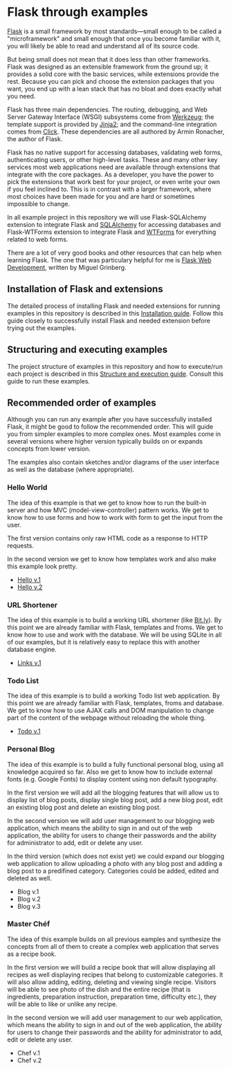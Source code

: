 # Flask through examples

[Flask](http://flask.pocoo.org) is a small framework by most standards—small enough to be called a "microframework" and small enough that once you become familiar with it, you will likely be able to read and understand all of its source code.

But being small does not mean that it does less than other frameworks. Flask was designed as an extensible framework from the ground up; it provides a solid core with the basic services, while extensions provide the rest. Because you can pick and choose the extension packages that you want, you end up with a lean stack that has no bloat and does exactly what you need.

Flask has three main dependencies. The routing, debugging, and Web Server Gateway Interface (WSGI) subsystems come from [Werkzeug](http://werkzeug.pocoo.org); the template support is provided by [Jinja2](http://jinja.pocoo.org); and the command-line integration comes from [Click](http://click.pocoo.org). These dependencies are all authored by Armin Ronacher, the author of Flask.

Flask has no native support for accessing databases, validating web forms, authenticating users, or other high-level tasks. These and many other key services most web applications need are available through extensions that integrate with the core packages. As a developer, you have the power to pick the extensions that work best for your project, or even write your own if you feel inclined to. This is in contrast with a larger framework, where most choices have been made for you and are hard or sometimes impossible to change.

In all example project in this repository we will use Flask-SQLAlchemy extension to integrate Flask and [SQLAlchemy](https://www.sqlalchemy.org/) for accessing databases and Flask-WTForms extension to integrate Flask and [WTForms](http://wtforms.readthedocs.io/) for everything related to web forms.

There are a lot of very good books and other resources that can help when learning Flask. The one that was particulary helpful for me is [Flask Web Development](https://www.oreilly.com/library/view/flask-web-development/9781491991725/), written by Miguel Grinberg.

## Installation of Flask and extensions

The detailed process of installing Flask and needed extensions for running examples in this repository is described in this [Installation guide](INSTALL.md). Follow this guide closely to successfully install Flask and needed extension before trying out the examples.

## Structuring and executing examples

The project structure of examples in this repository and how to execute/run each project is described in this [Structure and execution guide](EXECUTE.md). Consult this guide to run these examples.

## Recommended order of examples

Although you can run any example after you have successfully installed Flask, it might be good to follow the recommended order. This will guide you from simpler examples to more complex ones. Most examples come in several versions where higher version typically builds on or expands concepts from lower version.

The examples also contain sketches and/or diagrams of the user interface as well as the database (where appropriate).

### Hello World

The idea of this example is that we get to know how to run the built-in server and how MVC (model-view-controller) pattern works. We get to know how to use forms and how to work with form to get the input from the user.

The first version contains only raw HTML code as a response to HTTP requests.

In the second version we get to know how templates work and also make this example look pretty.

- [Hello v.1](/hello_v1/)
- [Hello v.2](/hello_v2/)

### URL Shortener

The idea of this example is to build a working URL shortener (like [Bit.ly](https://bitly.com/)). By this point we are already familiar with Flask, templates and froms. We get to know how to use and work with the database. We will be using SQLite in all of our examples, but it is relatively easy to replace this with another database engine. 

- [Links v.1](/links_v1/)

### Todo List

The idea of this example is to build a working Todo list web application. By this point we are already familiar with Flask, templates, froms and database. We get to know how to use AJAX calls and DOM manipulation to change part of the content of the webpage without reloading the whole thing.

- [Todo v.1](/todo_v1/)

### Personal Blog

The idea of this example is to build a fully functional personal blog, using all knowledge acquired so far. Also we get to know how to include external fonts (e.g. Google Fonts) to display content using non default typography.

In the first version we will add all the blogging features that will allow us to display list of blog posts, display single blog post, add a new blog post, edit an existing blog post and delete an existing blog post.

In the second version we will add user management to our blogging web application, which means the ability to sign in and out of the web application, the ability for users to change their passwords and the ability for administrator to add, edit or delete any user.

In the third version (which does not exist yet) we could expand our blogging web application to allow uploading a photo with any blog post and adding a blog post to a predifined category. Categories could be added, edited and deleted as well. 

- Blog v.1
- Blog v.2
- Blog v.3

### Master Chéf

The idea of this example builds on all previous eamples and synthesize the concepts from all of them to create a complex web application that serves as a recipe book.

In the first version we will build a recipe book that will allow displaying all recipes as well displaying recipes that belong to customizable categories. It will also allow adding, editing, deleting and viewing single recipe. Visitors will be able to see photo of the dish and the entire recipe (that is ingredients, preparation instruction, preparation time, difficulty etc.), they will be able to like or unlike any recipe.

In the second version we will add user management to our web application, which means the ability to sign in and out of the web application, the ability for users to change their passwords and the ability for administrator to add, edit or delete any user.

- Chef v.1
- Chef v.2
